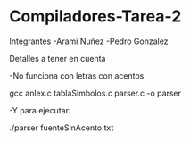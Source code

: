 # Compiladores-Tarea-2

Integrantes
-Arami Nuñez
-Pedro Gonzalez

Detalles a tener en cuenta

-No funciona con letras con acentos

gcc anlex.c tablaSimbolos.c parser.c -o parser

-Y para ejecutar:

./parser fuenteSinAcento.txt
